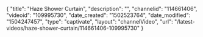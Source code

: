{
    "title": "Haze Shower Curtain",
    "description": "",
    "channelid": "114661406",
    "videoid": "109995730",
    "date_created": "1502523764",
    "date_modified": "1504247457",
    "type": "captivate",
    "layout": "channelVideo",
    "url": "\/latest-videos\/haze-shower-curtain\/114661406-109995730"
}